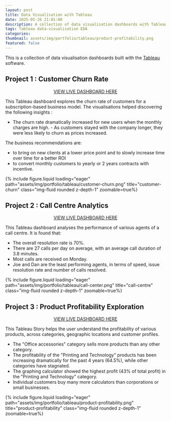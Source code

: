 ```yaml
---
layout: post
title: Data Visualisation with Tableau
date: 2025-05-26 21:01:00
description: A collection of data visualisation dashboards with Tableau.
tags: Tableau data-visualisation EDA
categories:
thumbnail: assets/img/portfolio/tableau/product-profitability.png
featured: false
---
```


This is a collection of data visualisation dashboards built with the [Tableau](https://www.tableau.com/) software.

## Project 1 : Customer Churn Rate

<p style="text-align:center;">
  <a href="https://public.tableau.com/app/profile/pierre.aumjaud/viz/customer-churn_17568650327330/Churnratedashboard">VIEW LIVE DASHBOARD HERE</a>
</p>

This Tableau dashboard explores the churn rate of customers for a subscription-based business model. The visualisations helped discovering the following insights :
- The churn rate dramatically increased for new users when the monthly charges are high.
- As customers stayed with the company longer, they were less likely to churn as prices increased.

The business recommendations are:
- to bring on new clients at a lower price point and to slowly increase time over time for a better ROI
- to convert monthly customers to yearly or 2 years contracts with incentive.

<div class="row">
    <div class="col-sm mt-3 mt-md-0">
        {% include figure.liquid loading="eager" path="assets/img/portfolio/tableau/customer-churn.png" title="customer-churn" class="img-fluid rounded z-depth-1" zoomable=true%}
    </div>
</div>




## Project 2 : Call Centre Analytics

<p style="text-align:center;">
  <a href="https://public.tableau.com/app/profile/pierre.aumjaud/viz/CallCenterDashboard_17570248796980/Dashboard1">VIEW LIVE DASHBOARD HERE</a>
</p>


This Tableau dashboard analyses the performance of various agents of a call centre. It is found that:
- The overall resolution rate is 70%.
- There are 27 calls per day on average, with an average call duration of 3.8 minutes.
- Most calls are received on Monday.
- Joe and Dan are the least performing agents, in terms of speed, issue resolution rate and number of calls resolved.

<div class="row">
    <div class="col-sm mt-3 mt-md-0">
        {% include figure.liquid loading="eager" path="assets/img/portfolio/tableau/call-center.png" title="call-centre" class="img-fluid rounded z-depth-1" zoomable=true%}
    </div>
</div>


## Project 3 : Product Profitability Exploration

<p style="text-align:center;">
  <a href="https://public.tableau.com/app/profile/pierre.aumjaud/viz/PaperCompanyDashboard/Story1">VIEW LIVE DASHBOARD HERE</a>
</p>

This Tableau Story helps the user understand the profitability of various products, across categories, geographic locations and customer profiles.

- The "Office accessories" category sells more products than any other category.
- The profitability of the "Printing and Technology" products has been increasing dramatically for the past 4 years (64.5%), while other categories have stagnated.
- The graphing calculator showed the highest profit (43% of total profit) in the "Printing and Technology" category.
- Individual customers buy many more calculators than corporations or small businesses.

<div class="row">
    <div class="col-sm mt-3 mt-md-0">
        {% include figure.liquid loading="eager" path="assets/img/portfolio/tableau/product-profitability.png" title="product-profitability" class="img-fluid rounded z-depth-1" zoomable=true%}
    </div>
</div>



